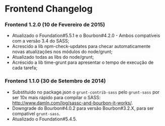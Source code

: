 # Frontend Changelog

### Frontend 1.2.0 (10 de Fevereiro de 2015)
* Atualizado o Foundation#5.5.1 e o Bourbon#4.2.0 - Ambos compatíveis com a versão 3.4 do SASS;
* Acrescido a lib npm-check-updates para checar automaticamente novas atualizações nos módulos do node/grunt;
* Atualizado todas as libs do node/grunt;
* Acréscido a lib time-grunt para apresentar o tempo de execução de cada tarefa;


### Frontend 1.1.0 (30 de Setembro de 2014)

* Substítuido no package.json o `grunt-contrib-sass` pelo `grunt-sass` por ser 10x mais rápido para compilar o SASS: http://www.damln.com/log/sassc-and-bourbon-it-works/.
* Downgrade do Bourbon#4.0.2 para versão Bourbon#3.2.X, para ser compatível `grunt-sass`.
* Atualizado o Foundation#5.4.5.
